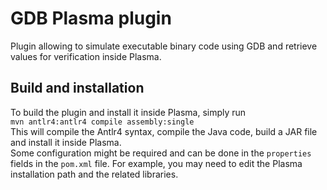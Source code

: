 # GDB Plasma plugin
Plugin allowing to simulate executable binary code using GDB and retrieve values for verification inside Plasma.
## Build and installation
To build the plugin and install it inside Plasma, simply run  
`mvn antlr4:antlr4 compile assembly:single`  
This will compile the Antlr4 syntax, compile the Java code, build a JAR file and install it inside Plasma.  
Some configuration might be required and can be done in the `properties` fields in the `pom.xml` file. For example, you may need to edit the Plasma installation path and the related libraries.


